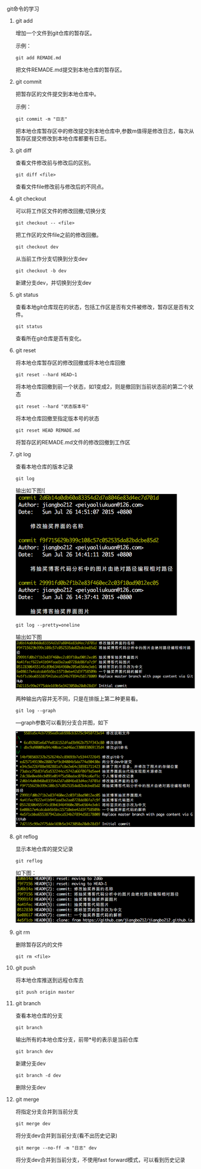 git命令的学习

1. git add
   
   增加一个文件到git仓库的暂存区。
   
   示例：
   
   ``` shell
   git add REMADE.md
   ```
   
   把文件REMADE.md提交到本地仓库的暂存区。
   
2. git commit
   
   把暂存区的文件提交到本地仓库中。
   
   示例：
   
   ``` shell
   git commit -m "日志"
   ```
   
   把本地仓库暂存区中的修改提交到本地仓库中,参数m值得是修改日志，每次从暂存区提交修改到本地仓库都要有日志。
   
3. git diff
   
   查看文件修改前与修改后的区别。
   
   ``` shell
   git diff <file>
   ```
   
   查看文件file修改前与修改后的不同点。
   
4. git checkout
   
   可以将工作区文件的修改回撤;切换分支
   
   ``` shell
   git checkout -- <file>
   ```
   
   把工作区的文件file之前的修改回撤。
   
   ``` shell
   git checkout dev
   ```
   
   从当前工作分支切换到分支dev
   
   ``` shell
   git checkout -b dev
   ```
   
   新建分支dev，并切换到分支dev
   
5. git status
   
   查看本地git仓库现在的状态，包括工作区是否有文件被修改，暂存区是否有文件。
   
   ``` shell
   git status
   ```
   
   查看所在git仓库是否有变化。
   
6. git reset
   
   将本地仓库暂存区的修改回撤或将本地仓库回撤
   
   ``` shell
   git reset --hard HEAD~1
   ```
   
   将本地仓库回撤到前一个状态，如1变成2，则是撤回到当前状态前的第二个状态
   
   ``` shell
   git reset --hard "状态版本号"
   ```
   
   将本地仓库回撤至指定版本号的状态
   
   ``` shell
   git reset HEAD REMADE.md
   ```
   
   将暂存区的REMADE.md文件的修改回撤到工作区
   
7. git log
   
   查看本地仓库的版本记录
   
   ``` shell
   git log
   ```
   
   输出如下图![ ![git_log](../images/git/git_log.png)
   
   ``` shell
   git log --pretty=oneline
   ```
   
   输出如下图![git_log_pretty](../images/git/git_log_pretty.png)
   
   两种输出内容并无不同，只是在排版上第二种更易看。
   
   ``` shell
   git log --graph
   ```
   
   —graph参数可以看到分支合并图，如下
   
    ![git_log_graph](../images/git/git_log_graph.png)
   
8. git reflog
   
   显示本地仓库的提交记录
   
   ``` shell
   git reflog
   ```
   
   如下图：![git_reflog](../images/git/git_reflog.png)
   
9. git rm
   
   删除暂存区内的文件
   
   ``` shell
   git rm <file>
   ```
   
10. git push
    
    将本地仓库推送到远程仓库去
    
    ``` shell
    git push origin master
    ```
    
11. git branch
    
    查看本地仓库的分支
    
    ``` shell
    git branch
    ```
    
    输出所有的本地仓库分支，前带*号的表示是当前仓库
    
    ``` shell
    git branch dev
    ```
    
    新建分支dev
    
    ``` shell
    git branch -d dev
    ```
    
    删除分支dev
    
12. git merge
    
    将指定分支合并到当前分支
    
    ``` shell
    git merge dev
    ```
    
    将分支dev合并到当前分支(看不出历史记录)
    
    ``` shell
    git merge --no-ff -m "日志" dev
    ```
    
    将分支dev合并到当前分支，不使用fast forward模式，可以看到历史记录